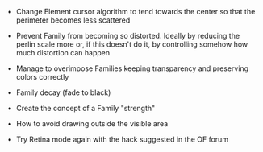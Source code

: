- Change Element cursor algorithm to tend towards the center so that the perimeter becomes less scattered
- Prevent Family from becoming so distorted. Ideally by reducing the perlin scale more or, if this doesn't do it, by controlling somehow how much distortion can happen
- Manage to overimpose Families keeping transparency and preserving colors correctly 

- Family decay (fade to black)
- Create the concept of a Family "strength"

- How to avoid drawing outside the visible area
- Try Retina mode again with the hack suggested in the OF forum

